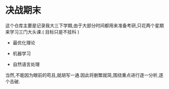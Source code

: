 # 决战期末

这个仓库主要是记录我大三下学期,由于大部分时间都用来准备考研,只花两个星期来学习三门大头课.( 目标只是不挂科 )

* 最优化理论

* 机器学习

* 自然语言处理


当然,不能因为眼前的苟且,就胡写一通.因此将删繁就简,围绕重点进行逐一分析,逐个击破.


